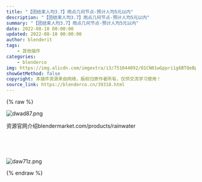 ```yaml
---
title: "【团结束人均3.7】雨点几何节点-预计人均5元以内"
description: "【团结束人均3.7】雨点几何节点-预计人均5元以内"
summary: "【团结束人均3.7】雨点几何节点-预计人均5元以内"
date: 2022-08-10 00:00:00
updated: 2022-08-10 00:00:00
author: blenderit
tags: 
    - 其他插件
categories:
    - blenderco
img: https://img.alicdn.com/imgextra/i3/751044092/O1CN01wGppri1g6BTQeBpx3_!!751044092.png
showGetMethod: false
copyright: 本插件资源来自网络，版权归原作者所有，仅供交流学习使用！
source_link: https://blenderco.cn/39318.html
---
```


{% raw %}
<p><img class="aligncenter" src="https://img.alicdn.com/imgextra/i3/751044092/O1CN01wGppri1g6BTQeBpx3_!!751044092.png" alt="dwad87.png"></p><p>资源官网介绍blendermarket.com/products/rainwater</p><p> </p><p> </p><p><img src="https://img.alicdn.com/imgextra/i2/751044092/O1CN01heDSn11g6BTcHS9lo_!!751044092.png" alt="daw71z.png"></p>
<div style="display: none">blenderco</div>
{% endraw %}